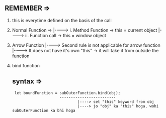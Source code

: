 ## REMEMBER =>
1. this is everytime defined on the basis of the call
2. Normal Function =>
    |----> i. Method Function -> this = current object
    |----> ii. Function call -> this = window object

3. Arrow Function
    |----> Second rule is not applicable for arrow function
    |----> It does not have it's own "this" -> it will take it from outside the function

4. bind function

    ## syntax => 
        let boundFunction = subOuterFunction.bind(obj);
                            -------------------------
                                    |----> set "this" keyword from obj
                                    |----> jo "obj" ka "this" hoga, wohi subOuterFunction ka bhi hoga